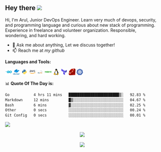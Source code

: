 ## Hey there <img src="https://media.giphy.com/media/hvRJCLFzcasrR4ia7z/giphy.gif" width="25px">

Hi, I'm Arul, Junior DevOps Engineer. Learn very much
of devops, security, and programming language and 
curious about new stack of programming. 
Experience in freelance and volunteer organization.
Responsible, wondering, and hard working.


- 💬 Ask me about anything, Let we discuss together!
- 📫 Reach me at <i>my github</i>

**Languages and Tools:**  

<code><img height="22" src="https://raw.githubusercontent.com/devicons/devicon/master/icons/go/go-original-wordmark.svg"></code>
<code><img height="22" src="https://raw.githubusercontent.com/github/explore/80688e429a7d4ef2fca1e82350fe8e3517d3494d/topics/docker/docker.png"></code>
<code><img height="22" src="https://raw.githubusercontent.com/github/explore/80688e429a7d4ef2fca1e82350fe8e3517d3494d/topics/python/python.png"></code>
<code><img height="22" src="https://raw.githubusercontent.com/github/explore/fbceb94436312b6dacde68d122a5b9c7d11f9524/topics/aws/aws.png"></code>
<code><img height="22" src="https://raw.githubusercontent.com/github/explore/80688e429a7d4ef2fca1e82350fe8e3517d3494d/topics/mysql/mysql.png"></code>
<code><img height="22" src="https://raw.githubusercontent.com/devicons/devicon/master/icons/nginx/nginx-original.svg"></code>
<code><img height="22" src="https://raw.githubusercontent.com/github/explore/80688e429a7d4ef2fca1e82350fe8e3517d3494d/topics/linux/linux.png"></code>
<code><img height="22" src="https://raw.githubusercontent.com/devicons/devicon/master/icons/terraform/terraform-original.svg"></code>
<code><img height="22" src="https://raw.githubusercontent.com/github/explore/80688e429a7d4ef2fca1e82350fe8e3517d3494d/topics/ruby/ruby.png"></code>
<code><img height="22" src="https://raw.githubusercontent.com/devicons/devicon/master/icons/kubernetes/kubernetes-plain.svg"></code>

📊 **Quote Of The Day is:**
<!--START_SECTION:waka-->

```txt
Go           4 hrs 11 mins   ███████████████████████▒░   92.83 %
Markdown     12 mins         █▒░░░░░░░░░░░░░░░░░░░░░░░   04.67 %
Bash         6 mins          ▓░░░░░░░░░░░░░░░░░░░░░░░░   02.25 %
Other        0 secs          ░░░░░░░░░░░░░░░░░░░░░░░░░   00.24 %
Git Config   0 secs          ░░░░░░░░░░░░░░░░░░░░░░░░░   00.01 %
```

<!--END_SECTION:waka-->


<img src="https://user-images.githubusercontent.com/73097560/115834477-dbab4500-a447-11eb-908a-139a6edaec5c.gif"></p>


<div align="center">
  <img src="https://media.discordapp.net/attachments/1125700600387084318/1147585522127081652/rulxrstech_1.gif?width=1087&height=611">
</div>
<p  align="center">
<img src="https://user-images.githubusercontent.com/73097560/115834477-dbab4500-a447-11eb-908a-139a6edaec5c.gif"></p>

